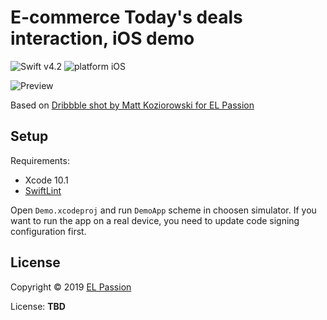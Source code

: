 # E-commerce Today's deals interaction, iOS demo

![Swift v4.2](https://img.shields.io/badge/swift-v4.2-orange.svg)
![platform iOS](https://img.shields.io/badge/platform-iOS-blue.svg)

![Preview](preview.gif)

Based on [Dribbble shot by Matt Koziorowski for EL Passion](https://dribbble.com/shots/3116611-E-commerce-Today-s-deals-interaction)

## Setup

Requirements: 

- Xcode 10.1
- [SwiftLint](https://github.com/realm/SwiftLint)

Open `Demo.xcodeproj` and run `DemoApp` scheme in choosen simulator. If you want to run the app on a real device, you need to update code signing configuration first.

## License

Copyright © 2019 [EL Passion](https://www.elpassion.com)

License: **TBD**
